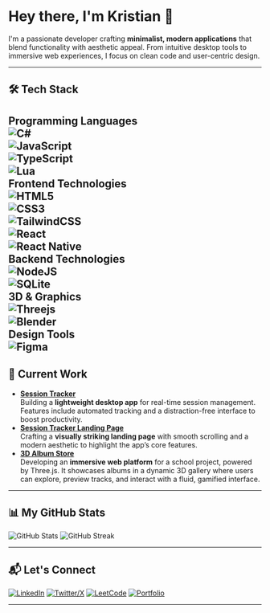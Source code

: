 
# Hey there, I'm Kristian 👋

I'm a passionate developer crafting **minimalist, modern applications** that blend functionality with aesthetic appeal. From intuitive desktop tools to immersive web experiences, I focus on clean code and user-centric design.

---

## 🛠️ Tech Stack
**Programming Languages**  
![C#](https://img.shields.io/badge/c%23-%23239120.svg?style=for-the-badge&logo=csharp&logoColor=white)  
![JavaScript](https://img.shields.io/badge/javascript-%23323330.svg?style=for-the-badge&logo=javascript&logoColor=%23F7DF1E)  
![TypeScript](https://img.shields.io/badge/typescript-%23007ACC.svg?style=for-the-badge&logo=typescript&logoColor=white)  
![Lua](https://img.shields.io/badge/lua-%232C2D72.svg?style=for-the-badge&logo=lua&logoColor=white)  
**Frontend Technologies**  
![HTML5](https://img.shields.io/badge/html5-%23E34F26.svg?style=for-the-badge&logo=html5&logoColor=white)  
![CSS3](https://img.shields.io/badge/css3-%231572B6.svg?style=for-the-badge&logo=css3&logoColor=white)  
![TailwindCSS](https://img.shields.io/badge/tailwindcss-%2338B2AC.svg?style=for-the-badge&logo=tailwind-css&logoColor=white)  
![React](https://img.shields.io/badge/react-%2320232a.svg?style=for-the-badge&logo=react&logoColor=%2361DAFB)  
![React Native](https://img.shields.io/badge/react_native-%2320232a.svg?style=for-the-badge&logo=react&logoColor=%2361DAFB)  
**Backend Technologies**  
![NodeJS](https://img.shields.io/badge/node.js-6DA55F?style=for-the-badge&logo=node.js&logoColor=white)  
![SQLite](https://img.shields.io/badge/sqlite-%2307405e.svg?style=for-the-badge&logo=sqlite&logoColor=white)  
**3D & Graphics**  
![Threejs](https://img.shields.io/badge/threejs-black?style=for-the-badge&logo=three.js&logoColor=white)  
![Blender](https://img.shields.io/badge/blender-%23F5792A.svg?style=for-the-badge&logo=blender&logoColor=white)  
**Design Tools**  
![Figma](https://img.shields.io/badge/figma-%23F24E1E.svg?style=for-the-badge&logo=figma&logoColor=white)  
---

## 🚀 Current Work
- **[Session Tracker](https://github.com/1fifly/session-tracker)**  
  Building a **lightweight desktop app** for real-time session management. Features include automated tracking and a distraction-free interface to boost productivity.
- **[Session Tracker Landing Page](https://github.com/1fifly/session-tracker-landing)**  
  Crafting a **visually striking landing page** with smooth scrolling and a modern aesthetic to highlight the app’s core features.
- **[3D Album Store](https://github.com/1fifly/3d-album-store)**  
  Developing an **immersive web platform** for a school project, powered by Three.js. It showcases albums in a dynamic 3D gallery where users can explore, preview tracks, and interact with a fluid, gamified interface.

---

## 📊 My GitHub Stats
<p align="left">
  <img src="https://github-readme-stats.vercel.app/api?username=1fifly&show_icons=true&theme=transparent&hide_border=true&title_color=ffffff&text_color=94a3b8&icon_color=60a5fa" alt="GitHub Stats">
  <img src="https://github-readme-streak-stats.herokuapp.com/?user=1fifly&theme=transparent&hide_border=true&title_color=ffffff&text_color=94a3b8&ring=60a5fa&fire=60a5fa&currStreakLabel=60a5fa" alt="GitHub Streak">
</p>

---

## 📬 Let's Connect
[![LinkedIn](https://img.shields.io/badge/linkedin-%230077B5.svg?style=for-the-badge&logo=linkedin&logoColor=white)](https://linkedin.com/in/yourprofile)
[![Twitter/X](https://img.shields.io/badge/X-%23000000.svg?style=for-the-badge&logo=X&logoColor=white)](https://x.com/yourhandle)
[![LeetCode](https://img.shields.io/badge/LeetCode-000000?style=for-the-badge&logo=LeetCode&logoColor=#d16c06)](https://leetcode.com/yourprofile)
[![Portfolio](https://img.shields.io/badge/Portfolio-%23000000.svg?style=for-the-badge&logo=firefox&logoColor=#FF7139)](https://yourportfolio.com)

---
